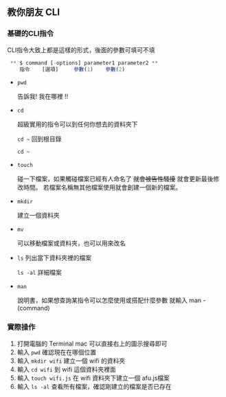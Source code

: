 ## 教你朋友 CLI
### 基礎的CLI指令

CLI指令大致上都是這樣的形式，後面的參數可填可不填

```jsx
 ** $ command [-options] parameter1 parameter2 **
    指令    [選項]     參數(1)    參數(2)
```

- `pwd`

    告訴我! 我在哪裡 !!

- `cd`

    超級實用的指令可以到任何你想去的資料夾下

    `cd ~`  回到根目錄

    `cd ~` 

- `touch`

    碰一下檔案，如果觸碰檔案已經有人命名了 ~~就會被告性騷擾~~  就會更新最後修改時間。
    若檔案名稱無其他檔案使用就會創建一個新的檔案。

- `mkdir`

    建立一個資料夾

- `mv`

    可以移動檔案或資料夾，也可以用來改名 

- `ls`  列出當下資料夾裡的檔案

    `ls -al` 詳細檔案

- `man` 

    說明書，如果想查詢某指令可以怎麼使用或搭配什麼參數 就輸入 man -(command)

### 實際操作

1.  打開電腦的 Terminal mac 可以直接右上的圖示搜尋即可
2. 輸入  `pwd` 確認現在在哪個位置
3. 輸入 `mkdir wifi` 建立一個 wifi 的資料夾
4. 輸入 `cd wifi`  到 wifi 這個資料夾裡面
5. 輸入 `touch wifi.js`  在 wifi 資料夾下建立一個 afu.js檔案
6. 輸入 `ls -al` 查看所有檔案，確認剛建立的檔案是否已存在
